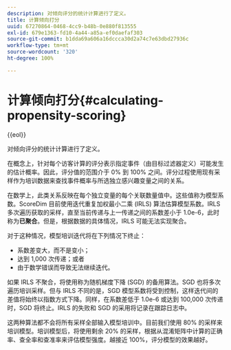 ```yaml
---
description: 对倾向评分的统计计算进行了定义。
title: 计算倾向打分
uuid: 67270864-0468-4cc9-b48b-0e880f813555
exl-id: 679e1363-fd10-4a44-a85a-ef0daefaf303
source-git-commit: b1dda69a606a16dccca30d2a74c7e63dbd27936c
workflow-type: tm+mt
source-wordcount: '320'
ht-degree: 100%

---
```


# 计算倾向打分{#calculating-propensity-scoring}

{{eol}}

对倾向评分的统计计算进行了定义。

在概念上，针对每个访客计算的评分表示指定事件（由目标过滤器定义）可能发生的估计概率。因此，评分值的范围介于 0% 到 100% 之间。评分过程使用现有采样作为培训数据来查找事件概率与所选独立感兴趣变量之间的关系。

在数学上，此类关系反映在每个独立变量的每个关联数量值中。这些值称为模型系数。ScoreDim 目前使用迭代重复加权最小二乘 (IRLS) 算法估算模型系数。IRLS 多次遍历获取的采样，直至当前传递与上一传递之间的系数差小于 1.0e-6，此时称为&#x200B;**已聚合**。但是，根据数据的具体情况，IRLS 可能无法实现聚合。

对于这种情况，模型培训迭代将在下列情况下终止：

* 系数差变大，而不是变小；
* 达到 1,000 次传递；或者
* 由于数学错误而导致无法继续迭代。

如果 IRLS 不聚合，将使用称为随机梯度下降 (SGD) 的备用算法。SGD 也将多次遍历培训采样。但与 IRLS 不同的是，SGD 模型系数将受到控制，这样迭代间的差值将始终以指数方式下降。同样，在系数差低于 1.0e-6 或达到 100,000 次传递时，SGD 将终止。IRLS 的失败和 SGD 的采用将记录在跟踪日志中。

这两种算法都不会将所有采样全部输入模型培训中。目前我们使用 80% 的采样来培训模型。培训模型后，将使用剩余 20% 的采样，根据从混淆矩阵中计算的正确率、查全率和查准率来评估模型强度。越接近 100%，评分模型的效果越好。
